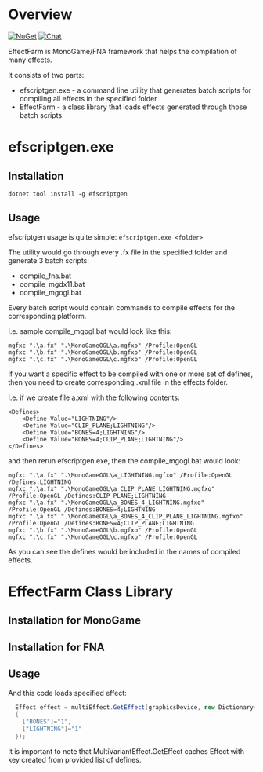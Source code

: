 # Overview
[![NuGet](https://img.shields.io/nuget/v/EffectFarm.MonoGame.svg)](https://www.nuget.org/packages/EffectFarm.MonoGame/)
[![Chat](https://img.shields.io/discord/628186029488340992.svg)](https://discord.gg/ZeHxhCY)

EffectFarm is MonoGame/FNA framework that helps the compilation of many effects.

It consists of two parts:
* efscriptgen.exe - a command line utility that generates batch scripts for compiling all effects in the specified folder
* EffectFarm - a class library that loads effects generated through those batch scripts 

# efscriptgen.exe
## Installation
`dotnet tool install -g efscriptgen`

## Usage
efscriptgen usage is quite simple: `efscriptgen.exe <folder>`

The utility would go through every .fx file in the specified folder and generate 3 batch scripts:
* compile_fna.bat
* compile_mgdx11.bat
* compile_mgogl.bat

Every batch script would contain commands to compile effects for the corresponding platform.

I.e. sample compile_mgogl.bat would look like this:
```
mgfxc ".\a.fx" ".\MonoGameOGL\a.mgfxo" /Profile:OpenGL
mgfxc ".\b.fx" ".\MonoGameOGL\b.mgfxo" /Profile:OpenGL
mgfxc ".\c.fx" ".\MonoGameOGL\c.mgfxo" /Profile:OpenGL
```

If you want a specific effect to be compiled with one or more set of defines, then you need to create corresponding .xml file in the effects folder.

I.e. if we create file a.xml with the following contents:
```
<Defines>
	<Define Value="LIGHTNING"/>
	<Define Value="CLIP_PLANE;LIGHTNING"/>
	<Define Value="BONES=4;LIGHTNING"/>
	<Define Value="BONES=4;CLIP_PLANE;LIGHTNING"/>
</Defines>
```
and then rerun efscriptgen.exe, then the compile_mgogl.bat would look:
```
mgfxc ".\a.fx" ".\MonoGameOGL\a_LIGHTNING.mgfxo" /Profile:OpenGL /Defines:LIGHTNING
mgfxc ".\a.fx" ".\MonoGameOGL\a_CLIP_PLANE_LIGHTNING.mgfxo" /Profile:OpenGL /Defines:CLIP_PLANE;LIGHTNING
mgfxc ".\a.fx" ".\MonoGameOGL\a_BONES_4_LIGHTNING.mgfxo" /Profile:OpenGL /Defines:BONES=4;LIGHTNING
mgfxc ".\a.fx" ".\MonoGameOGL\a_BONES_4_CLIP_PLANE_LIGHTNING.mgfxo" /Profile:OpenGL /Defines:BONES=4;CLIP_PLANE;LIGHTNING
mgfxc ".\b.fx" ".\MonoGameOGL\b.mgfxo" /Profile:OpenGL
mgfxc ".\c.fx" ".\MonoGameOGL\c.mgfxo" /Profile:OpenGL
```

As you can see the defines would be included in the names of compiled effects.

# EffectFarm Class Library
## Installation for MonoGame
## Installation for FNA
## Usage
    

And this code loads specified effect:
```c#
  Effect effect = multiEffect.GetEffect(graphicsDevice, new Dictionary<string, string>
  {
    ["BONES"]="1",
    ["LIGHTNING"]="1"
  });
```

It is important to note that MultiVariantEffect.GetEffect caches Effect with key created from provided list of defines.

